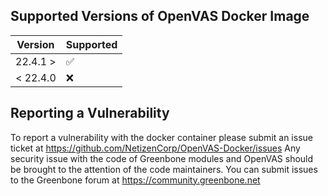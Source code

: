 ## Supported Versions of OpenVAS Docker Image

| Version | Supported          |
| ------- | ------------------ |
| 22.4.1 > | :white_check_mark: |
| < 22.4.0   | :x:                |

## Reporting a Vulnerability

To report a vulnerability with the docker container please submit an issue ticket at https://github.com/NetizenCorp/OpenVAS-Docker/issues
Any security issue with the code of Greenbone modules and OpenVAS should be brought to the attention of the code maintainers. You can submit issues to the Greenbone forum at https://community.greenbone.net
